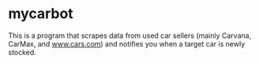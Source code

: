 # mycarbot
This is a program that scrapes data from used car sellers (mainly Carvana, CarMax, and www.cars.com) and notifies you when a target car is newly stocked.
